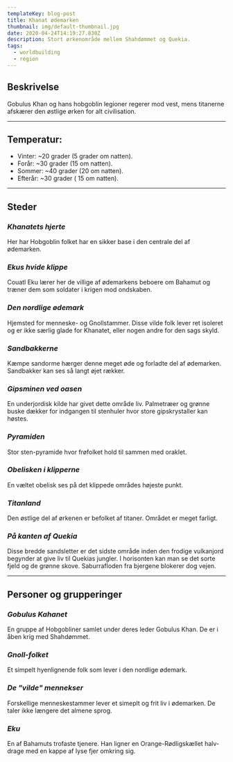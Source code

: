 ```yaml
---
templateKey: blog-post
title: Khanat ødemarken
thumbnail: img/default-thumbnail.jpg
date: 2020-04-24T14:19:27.830Z
description: Stort ørkenområde mellem Shahdømmet og Quekia.
tags:
  - worldbuilding
  - region
---
```

## Beskrivelse
Gobulus Khan og hans hobgoblin legioner regerer mod vest, mens titanerne afskærer den østlige ørken for alt civilisation.

---

## Temperatur:
- Vinter: ~20 grader (5 grader om natten).
- Forår: ~30 grader (15 om natten).
- Sommer: ~40 grader (20 om natten).
- Efterår:  ~30 grader ( 15 om natten).

---

## Steder
### _Khanatets hjerte_
Her har Hobgoblin folket har en sikker base i den centrale del af ødemarken.

### _Ekus hvide klippe_
Couatl Eku lærer her de villige af ødemarkens beboere om Bahamut og træner dem som soldater i krigen mod ondskaben.  

### _Den nordlige ødemark_
Hjemsted for menneske- og Gnollstammer. Disse vilde folk lever ret isoleret og er ikke særlig glade for Khanatet, eller nogen andre for den sags skyld.

### _Sandbakkerne_
Kæmpe sandorme hærger denne meget øde og forladte del af ødemarken. Sandbakker kan ses så langt øjet rækker.

### _Gipsminen ved oasen_
En underjordisk kilde har givet dette område liv. Palmetræer og grønne buske dækker for indgangen til stenhuler hvor store gipskrystaller kan høstes.

### _Pyramiden_
Stor sten-pyramide hvor frøfolket hold til sammen med oraklet.

### _Obelisken i klipperne_
En væltet obelisk ses på det klippede områdes højeste punkt.

### _Titanland_
Den østlige del af ørkenen er befolket af titaner. Området er meget farligt.

### _På kanten af Quekia_
Disse bredde sandsletter er det sidste område inden den frodige vulkanjord begynder at give liv til Quekias jungler. I horisonten kan man se det sorte fjeld og de grønne skove. Saburrafloden fra bjergene blokerer dog vejen.

---
## Personer og grupperinger

### _Gobulus Kahanet_
En gruppe af Hobgobliner samlet under deres leder Gobulus Khan. De er i åben krig med Shahdømmet.

### _Gnoll-folket_
Et simpelt hyenlignende folk som lever i den nordlige ødemark.

### _De "vilde" mennekser_
Forskellige menneskestammer lever et simeplt og frit liv i ødemarken. De taler ikke længere det almene sprog.

### _Eku_
En af Bahamuts trofaste tjenere. Han ligner en Orange-Rødligskællet halv-drage med en kappe af lyse fjer omkring sig.
